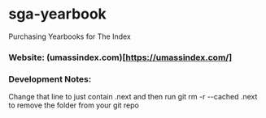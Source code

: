 # sga-yearbook
Purchasing Yearbooks for The Index

### Website: (umassindex.com)[https://umassindex.com/]

### Development Notes:
Change that line to just contain .next and then run git rm -r --cached .next to remove the folder from your git repo

